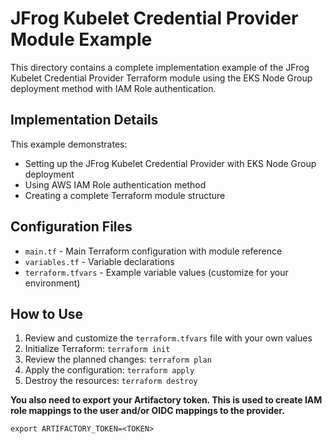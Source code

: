 # JFrog Kubelet Credential Provider Module Example

This directory contains a complete implementation example of the JFrog Kubelet Credential Provider Terraform module using the EKS Node Group deployment method with IAM Role authentication.

## Implementation Details

This example demonstrates:
- Setting up the JFrog Kubelet Credential Provider with EKS Node Group deployment
- Using AWS IAM Role authentication method
- Creating a complete Terraform module structure

## Configuration Files

- `main.tf` - Main Terraform configuration with module reference
- `variables.tf` - Variable declarations
- `terraform.tfvars` - Example variable values (customize for your environment)

## How to Use

1. Review and customize the `terraform.tfvars` file with your own values
2. Initialize Terraform: `terraform init`
3. Review the planned changes: `terraform plan`
4. Apply the configuration: `terraform apply`
5. Destroy the resources: `terraform destroy`

**You also need to export your Artifactory token. This is used to create IAM role mappings to the user and/or OIDC mappings to the provider.**

```hcl
export ARTIFACTORY_TOKEN=<TOKEN>
```
